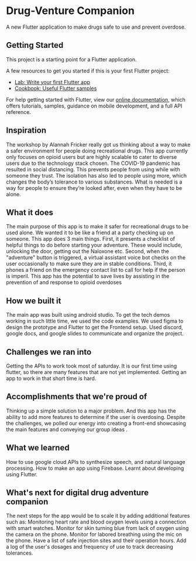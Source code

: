 # Drug-Venture Companion

A new Flutter application to make drugs safe to use and prevent overdose.

## Getting Started

This project is a starting point for a Flutter application.

A few resources to get you started if this is your first Flutter project:

- [Lab: Write your first Flutter app](https://flutter.dev/docs/get-started/codelab)
- [Cookbook: Useful Flutter samples](https://flutter.dev/docs/cookbook)

For help getting started with Flutter, view our
[online documentation](https://flutter.dev/docs), which offers tutorials,
samples, guidance on mobile development, and a full API reference.

## Inspiration
The workshop by Alannah Fricker really got us thinking about a way to make a safer environment for people doing recreational drugs. This app currently only focuses on opioid users but are highly scalable to cater to diverse users due to the technology stack chosen. The COVID-19 pandemic has resulted in social distancing. This prevents people from using while with someone they trust. The isolation has also led to people using more, which changes the body’s tolerance to various substances. What is needed is a way for people to ensure they’re looked after, even when they have to be alone.

## What it does
The main purpose of this app is to make it safer for recreational drugs to be used alone. We wanted it to be like a friend at a party checking up on someone. This app does 3 main things. First, it presents a checklist of helpful things to do before starting your adventure. These would include, unlocking the door, getting out the Naloxone etc. Second, when the "adventure" button is triggered, a virtual assistant voice bot checks on the user occasionally to make sure they are in stable conditions. Third, it phones a friend on the emergency contact list to call for help if the person is imperil. This app has the potential to save lives by assisting in the prevention of and response to opioid overdoses

## How we built it
The main app was built using android studio. To get the tech demos working in such little time, we used the code examples. We used figma to design the prototype and Flutter to get the Frontend setup. Used discord, google docs, and google slides to communicate and organize the project.

## Challenges we ran into
Getting the APIs to work took most of saturday. It is our first time using flutter, so there are many features that are not yet implemented. Getting an app to work in that short time is hard.

## Accomplishments that we're proud of
Thinking up a simple solution to a major problem. And this app has the ability to add more features to determine if the user is overdosing. Despite the challenges, we polled our energy into creating a front-end showcasing the main features and conveying our group ideas .

## What we learned
How to use google cloud APIs to synthesize speech, and natural language processing. How to make an app using Firebase. Learnt about developing using Flutter.

## What's next for digital drug adventure companion
The next steps for the app would be to scale it by adding additional features such as: Monitoring heart rate and blood oxygen levels using a connection with smart watches. Monitor for skin turning blue from lack of oxygen using the camera on the phone. Monitor for labored breathing using the mic on the phone. Have a list of safe injection sites and their operation hours. Add a log of the user's dosages and frequency of use to track decreasing tolerances.

